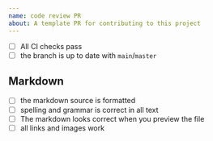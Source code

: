 ```yaml
---
name: code review PR
about: A template PR for contributing to this project
---
```


<!--
  make this PR easy to find:

  - assign yourself
  - use labels
  - request a review when you open a PR
-->

<!-- general checks -->

- [ ] All CI checks pass
- [ ] the branch is up to date with `main`/`master`

## Markdown

<!-- markdown-specific checks -->

- [ ] the markdown source is formatted
- [ ] spelling and grammar is correct in all text
- [ ] The markdown looks correct when you preview the file
- [ ] all links and images work
